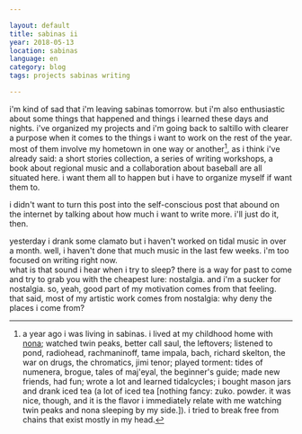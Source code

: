 ```yaml
---

layout: default
title: sabinas ii
year: 2018-05-13
location: sabinas
language: en
category: blog
tags: projects sabinas writing

---
```


i'm kind of sad that i'm leaving sabinas tomorrow. but i'm also enthusiastic about some things that happened and things i learned these days and nights. i've organized my projects and i'm going back to saltillo with clearer a purpose when it comes to the things i want to work on the rest of the year. most of them involve my hometown in one way or another[^sabinas], as i think i've already said: a short stories collection, a series of writing workshops, a book about regional music and a collaboration about baseball are all situated here. i want them all to happen but i have to organize myself if want them to.

i didn't want to turn this post into the self-conscious post that abound on the internet by talking about how much i want to write more. i'll just do it, then.

yesterday i drank some clamato but i haven't worked on tidal music in over a month. well, i haven't done that much music in the last few weeks. i'm too focused on writing right now.  
what is that sound i hear when i try to sleep? there is a way for past to come and try to grab you with the cheapest lure: nostalgia. and i'm a sucker for nostalgia. so, yeah, good part of my motivation comes from that feeling. that said, most of my artistic work comes from nostalgia: why deny the places i come from?

[^sabinas]: a year ago i was living in sabinas. i lived at my childhood home with [nona](assets/nona_en_sabinas.jpg); watched twin peaks, better call saul, the leftovers; listened to pond, radiohead, rachmaninoff, tame impala, bach, richard skelton, the war on drugs, the chromatics, jimi tenor; played torment: tides of numenera, brogue, tales of maj'eyal, the beginner's guide; made new friends, had fun; wrote a lot and learned tidalcycles; i bought mason jars and drank iced tea (a lot of iced tea [nothing fancy: zuko. powder. it was nice, though, and it is the flavor i immediately relate with me watching twin peaks and nona sleeping by my side.]). i tried to break free from chains that exist mostly in my head.
